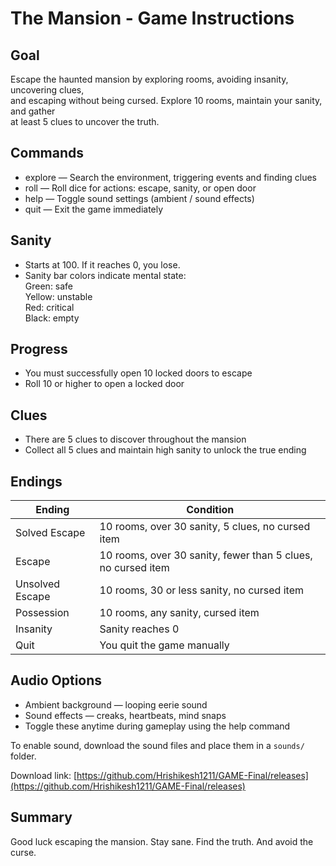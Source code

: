 # The Mansion - Game Instructions

## Goal
Escape the haunted mansion by exploring rooms, avoiding insanity, uncovering clues,  
and escaping without being cursed. Explore 10 rooms, maintain your sanity, and gather  
at least 5 clues to uncover the truth.

## Commands
- explore — Search the environment, triggering events and finding clues  
- roll — Roll dice for actions: escape, sanity, or open door  
- help — Toggle sound settings (ambient / sound effects)  
- quit — Exit the game immediately  

## Sanity
- Starts at 100. If it reaches 0, you lose.
- Sanity bar colors indicate mental state:  
  Green: safe  
  Yellow: unstable  
  Red: critical  
  Black: empty  

## Progress
- You must successfully open 10 locked doors to escape  
- Roll 10 or higher to open a locked door  

## Clues
- There are 5 clues to discover throughout the mansion  
- Collect all 5 clues and maintain high sanity to unlock the true ending  

## Endings

| Ending             | Condition                                                   |
|--------------------|-------------------------------------------------------------|
| Solved Escape      | 10 rooms, over 30 sanity, 5 clues, no cursed item           |
| Escape             | 10 rooms, over 30 sanity, fewer than 5 clues, no cursed item|
| Unsolved Escape    | 10 rooms, 30 or less sanity, no cursed item                 |
| Possession         | 10 rooms, any sanity, cursed item                           |
| Insanity           | Sanity reaches 0                                            |
| Quit               | You quit the game manually                                  |

## Audio Options
- Ambient background — looping eerie sound  
- Sound effects — creaks, heartbeats, mind snaps  
- Toggle these anytime during gameplay using the help command  

To enable sound, download the sound files and place them in a `sounds/` folder.

Download link: [https://github.com/Hrishikesh1211/GAME-Final/releases](https://github.com/Hrishikesh1211/GAME-Final/releases)

## Summary
Good luck escaping the mansion. Stay sane. Find the truth. And avoid the curse.
